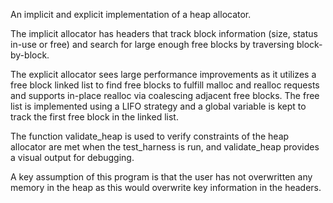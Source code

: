 An implicit and explicit implementation of a heap allocator. 

The implicit allocator has headers that track block information (size, status in-use or free) and search for large enough free blocks by traversing block-by-block.

The explicit allocator sees large performance improvements as it utilizes a free block linked list to find free blocks to fulfill malloc and realloc requests and supports in-place realloc via coalescing adjacent free blocks. The free list is implemented using a LIFO strategy and a global variable is kept to track the first free block in the linked list.

The function validate_heap is used to verify constraints of the heap allocator are met when the test_harness is run, and validate_heap provides a visual output for debugging.

A key assumption of this program is that the user has not overwritten any memory in the heap as this would overwrite key information in the headers.

